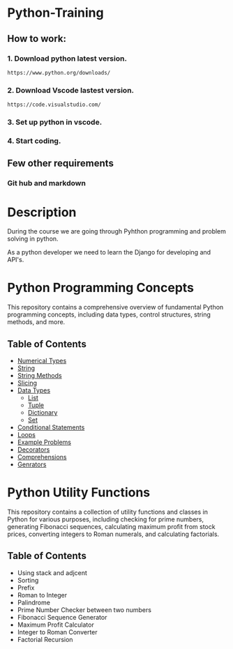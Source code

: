 # Python-Training

## How to work:
### **1. Download python latest version.**
```link
https://www.python.org/downloads/
```
### **2. Download Vscode lastest version.**
```link
https://code.visualstudio.com/
```
### **3. Set up python in vscode.**

### **4. Start coding.**
## Few other requirements
### Git hub and markdown

#
# Description

During the course we are going through Pyhthon programming and problem solving in python.

As a python developer we need to learn the Django for developing and API's.
# Python Programming Concepts

This repository contains a comprehensive overview of fundamental Python programming concepts, including data types, control structures, string methods, and more.

## Table of Contents
- [Numerical Types](#numerical-types)
- [String](#string)
- [String Methods](#string-methods)
- [Slicing](#slicing)
- [Data Types](#data-types)
  - [List](#list)
  - [Tuple](#tuple)
  - [Dictionary](#dictionary)
  - [Set](#set)
- [Conditional Statements](#conditional-statements)
- [Loops](#loops)
- [Example Problems](#example-problems)
- [Decorators](#decorators)
- [Comprehensions](#comprehensions)
- [Genrators](#Genrators)

# Python Utility Functions
This repository contains a collection of utility functions and classes in Python for various purposes, including checking for prime numbers, generating Fibonacci sequences, calculating maximum profit from stock prices, converting integers to Roman numerals, and calculating factorials.

## Table of Contents
- Using stack and adjcent 
- Sorting 
- Prefix
- Roman to Integer 
- Palindrome
- Prime Number Checker between two numbers
- Fibonacci Sequence Generator
- Maximum Profit Calculator
- Integer to Roman Converter
- Factorial Recursion 
